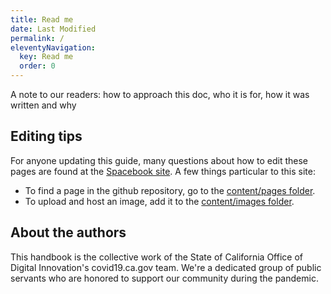 ```yaml
---
title: Read me
date: Last Modified 
permalink: /
eleventyNavigation:
  key: Read me
  order: 0
---
```


A note to our readers: how to approach this doc, who it is for, how it was written and why

## Editing tips

For anyone updating this guide, many questions about how to edit these pages are found at the [Spacebook site](https://spacebook.app/). A few things particular to this site:

* To find a page in the github repository, go to the [content/pages folder](https://github.com/cagov/covid19.ca.gov-site-eng-playbook/tree/main/content/pages).
* To upload and host an image, add it to the [content/images folder](https://github.com/cagov/covid19.ca.gov-site-eng-playbook/tree/main/content/images).
	
## About the authors

This handbook is the collective work of the State of California Office of Digital Innovation's covid19.ca.gov team. We're a dedicated group of public servants who are honored to support our community during the pandemic.
